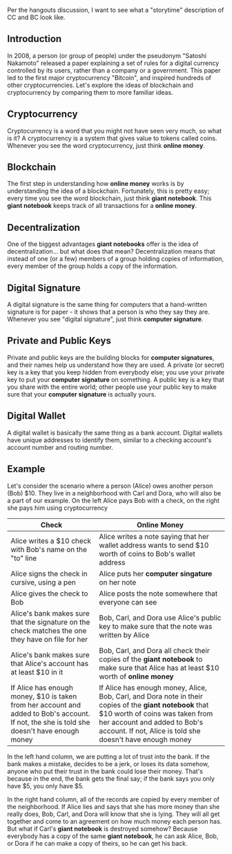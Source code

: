 Per the hangouts discussion, I want to see what a "storytime" description of CC and BC look like.

## Introduction
In 2008, a person (or group of people) under the pseudonym "Satoshi Nakamoto" released a paper explaining a set of rules for a digital currency controlled by its users, rather than a company or a government. This paper led to the first major cryptocurrency "Bitcoin", and inspired hundreds of other cryptocurrencies.  Let's explore the ideas of blockchain and cryptocurrency by comparing them to more familiar ideas.

## Cryptocurrency
Cryptocurrency is a word that you might not have seen very much, so what is it?  A cryptocurrency is a system that gives value to tokens called coins.  Whenever you see the word cryptocurrency, just think **online money**.

## Blockchain
The first step in understanding how **online money** works is by understanding the idea of a blockchain.  Fortunately, this is pretty easy; every time you see the word blockchain, just think **giant notebook**. This **giant notebook** keeps track of all transactions for a **online money**.

## Decentralization
One of the biggest advantages **giant notebooks** offer is the idea of decentralization... but what does that mean?  Decentralization means that instead of one (or a few) members of a group holding copies of information, every member of the group holds a copy of the information.

## Digital Signature
A digital signature is the same thing for computers that a hand-written signature is for paper - it shows that a person is who they say they are. Whenever you see "digital signature", just think **computer signature**.

## Private and Public Keys
Private and public keys are the building blocks for **computer signatures**, and their names help us understand how they are used.  A private (or secret) key is a key that you keep hidden from everybody else; you use your private key to put your **computer signature** on something.  A public key is a key that you share with the entire world; other people use your public key to make sure that your **computer signature** is actually yours.

## Digital Wallet
A digital wallet is basically the same thing as a bank account.  Digital wallets have unique addresses to identify them, similar to a checking account's account number and routing number.

## Example
Let's consider the scenario where a person (Alice) owes another person (Bob) $10.  They live in a neighborhood with Carl and Dora, who will also be a part of our example.  On the left Alice pays Bob with a check, on the right she pays him using cryptocurrency

| Check | Online Money |
| --- | --- |
| Alice writes a $10 check with Bob's name on the "to" line | Alice writes a note saying that her wallet address wants to send $10 worth of coins to Bob's wallet address |
| Alice signs the check in cursive, using a pen | Alice puts her **computer singature** on her note |
| Alice gives the check to Bob | Alice posts the note somewhere that everyone can see |
| Alice's bank makes sure that the signature on the check matches the one they have on file for her | Bob, Carl, and Dora use Alice's public key to make sure that the note was written by Alice |
| Alice's bank makes sure that Alice's account has at least $10 in it | Bob, Carl, and Dora all check their copies of the **giant notebook** to make sure that Alice has at least $10 worth of **online money** |
| If Alice has enough money, $10 is taken from her account and added to Bob's account.  If not, the she is told she doesn't have enough money | If Alice has enough money, Alice, Bob, Carl, and Dora note in their copies of the **giant notebook** that $10 worth of coins was taken from her account and added to Bob's account.  If not, Alice is told she doesn't have enough money |

In the left hand column, we are putting a lot of trust into the bank.  If the bank makes a mistake, decides to be a jerk, or loses its data somehow, anyone who put their trust in the bank could lose their money.  That's because in the end, the bank gets the final say; if the bank says you only have $5, you only have $5.

In the right hand column, all of the records are copied by every member of the neighborhood.  If Alice lies and says that she has more money than she really does, Bob, Carl, and Dora will know that she is lying.  They will all get together and come to an agreement on how much money each person has.  But what if Carl's **giant notebook** is destroyed somehow?  Because everybody has a copy of the same **giant notebook**, he can ask Alice, Bob, or Dora if he can make a copy of theirs, so he can get his back.
